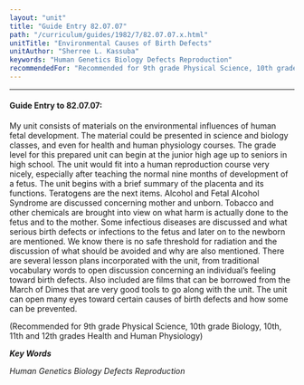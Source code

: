 ```yaml
---
layout: "unit"
title: "Guide Entry 82.07.07"
path: "/curriculum/guides/1982/7/82.07.07.x.html"
unitTitle: "Environmental Causes of Birth Defects"
unitAuthor: "Sherree L. Kassuba"
keywords: "Human Genetics Biology Defects Reproduction"
recommendedFor: "Recommended for 9th grade Physical Science, 10th grade Biology, 10th, 11th and 12th grades Health and Human Physiology"
---
```

<body>
<hr/>
 <h4>
  Guide Entry to 82.07.07:
 </h4>
 My unit consists of materials on the environmental influences of human fetal development.  The material could be presented in science and biology classes, and even for health and human physiology courses. The grade level for this prepared unit can begin at the junior high age up to seniors in high school.  The unit would fit into a human reproduction course very nicely, especially after teaching the normal nine months of development of a fetus.  The unit begins with a brief summary of the placenta and its functions.  Teratogens are the next items.  Alcohol and Fetal Alcohol Syndrome are discussed concerning mother and unborn.  Tobacco and other chemicals are brought into view on what harm is actually done to the fetus and to the mother.  Some infectious diseases are discussed and what serious birth defects or infections to the fetus and later on to the newborn are mentioned.  We know there is no safe threshold for radiation and the discussion of what should be avoided and why are also mentioned.  There are several lesson plans incorporated with the unit, from traditional vocabulary words to open discussion concerning an individual’s feeling toward birth defects.  Also included are films that can be borrowed from the March of Dimes that are very good tools to go along with the unit. The unit can open many eyes toward certain causes of birth defects and how some can be prevented.
 <p>
  (Recommended for 9th grade Physical Science, 10th grade Biology, 10th, 11th and 12th grades Health and Human Physiology)
 </p>
<p>
  <b>
   <i>
    Key Words
   </i>
  </b>
  <br/>
 </p>
 <p>
  <i>
   Human Genetics Biology Defects Reproduction
  </i>
 </p>

</body>